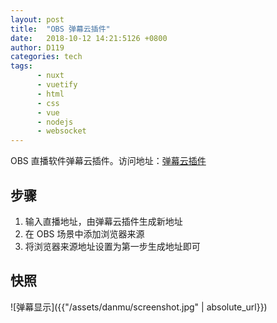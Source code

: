 ```yaml
---
layout: post
title:  "OBS 弹幕云插件"
date:   2018-10-12 14:21:5126 +0800
author: D119
categories: tech
tags:
      - nuxt
      - vuetify
      - html
      - css
      - vue
      - nodejs
      - websocket
---
```


OBS 直播软件弹幕云插件。访问地址：[弹幕云插件][danmu]

## 步骤

1. 输入直播地址，由弹幕云插件生成新地址
2. 在 OBS 场景中添加浏览器来源 
3. 将浏览器来源地址设置为第一步生成地址即可

## 快照

![弹幕显示]({{"/assets/danmu/screenshot.jpg" | absolute_url}})

[danmu]: https://danmu.moonbear.cn